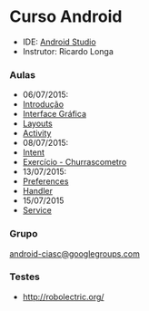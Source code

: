 # Curso Android #

* IDE: [Android Studio](https://developer.android.com/sdk/index.html)
* Instrutor: Ricardo Longa

### Aulas ###

* 06/07/2015:
 * [Introdução](http://goo.gl/FUEwNl)
 * [Interface Gráfica](http://goo.gl/bDFWjU)
 * [Layouts](http://goo.gl/bO57Ir)
 * [Activity](http://goo.gl/zr7MVd)
* 08/07/2015:
 * [Intent](http://goo.gl/NQ2tm7)
 * [Exercício - Churrascometro](http://goo.gl/1NnW1V)
* 13/07/2015:
 * [Preferences](http://goo.gl/anL6zo)
 * [Handler](http://goo.gl/Gueo2O)
* 15/07/2015
 * [Service](http://goo.gl/y32x8u)

### Grupo ###

android-ciasc@googlegroups.com

### Testes ###

* http://robolectric.org/

